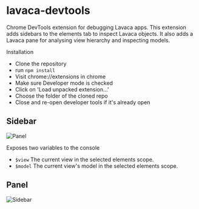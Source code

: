 lavaca-devtools
===============

Chrome DevTools extension for debugging Lavaca apps. This extension adds sidebars to the elements tab to inspect Lavaca objects. It also adds a Lavaca pane for analysing view hierarchy and inspecting models. 

Installation

- Clone the repository
- run `npm install`
- Visit chrome://extensions in chrome
- Make sure Developer mode is checked
- Click on 'Load unpacked extension...'
- Choose the folder of the cloned repo
- Close and re-open developer tools if it's already open

## Sidebar
![Panel](https://raw.github.com/georgehenderson/lavaca-devtools/master/src/img/sidebar.png)

Exposes two variables to the console
- `$view` The current view in the selected elements scope.
- `$model` The current view's model in the selected elements scope.

## Panel
![Sidebar](https://raw.github.com/georgehenderson/lavaca-devtools/master/src/img/panel.png)
